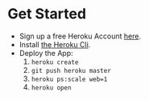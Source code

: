 # Get Started
- Sign up a free Heroku Account [here](https://signup.heroku.com).
- Install [the Heroku Cli](https://devcenter.heroku.com/articles/heroku-cli).
- Deploy the App: 
  1. `heroku create`
  2. `git push heroku master`
  3. `heroku ps:scale web=1`
  4. `heroku open`
